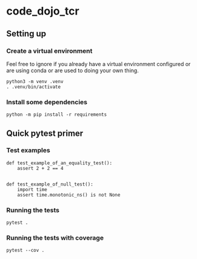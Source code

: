# code_dojo_tcr

## Setting up

### Create a virtual environment
Feel free to ignore if you already have a virtual environment configured or are using conda or are used to doing your own thing.
```
python3 -m venv .venv
. .venv/bin/activate
```

### Install some dependencies

```
python -m pip install -r requirements
```

## Quick pytest primer

### Test examples
```
def test_example_of_an_equality_test():
    assert 2 + 2 == 4


def test_example_of_null_test():
    import time
    assert time.monotonic_ns() is not None
```

### Running the tests
```
pytest .
```

### Running the tests with coverage
```
pytest --cov .
```

